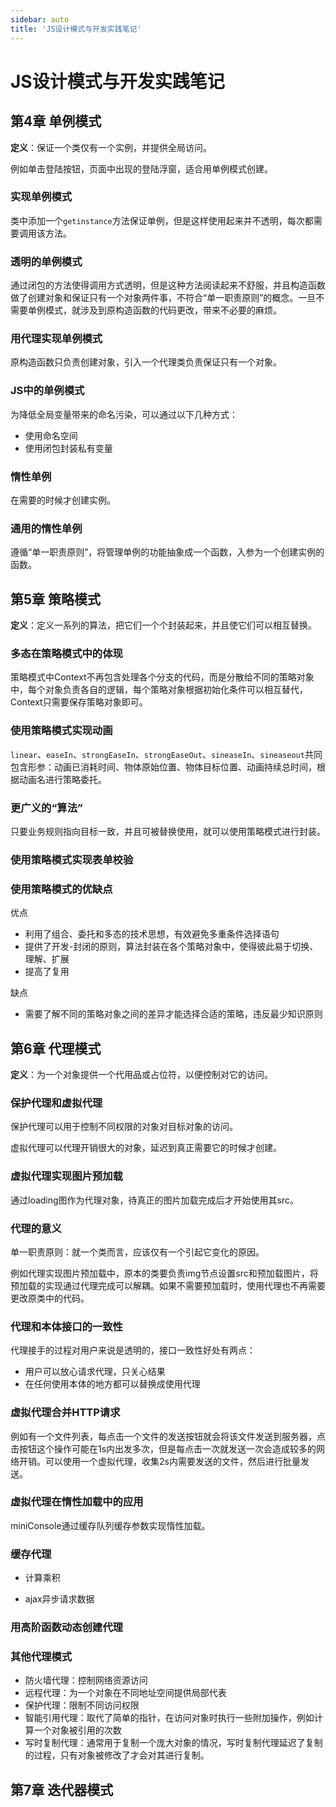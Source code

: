 ```yaml
---
sidebar: auto
title: 'JS设计模式与开发实践笔记'
---
```


# JS设计模式与开发实践笔记

## 第4章 单例模式

**定义**：保证一个类仅有一个实例，并提供全局访问。

例如单击登陆按钮，页面中出现的登陆浮窗，适合用单例模式创建。

### 实现单例模式

类中添加一个`getinstance`方法保证单例，但是这样使用起来并不透明，每次都需要调用该方法。

### 透明的单例模式

通过闭包的方法使得调用方式透明，但是这种方法阅读起来不舒服，并且构造函数做了创建对象和保证只有一个对象两件事，不符合“单一职责原则”的概念。一旦不需要单例模式，就涉及到原构造函数的代码更改，带来不必要的麻烦。

### 用代理实现单例模式

原构造函数只负责创建对象，引入一个代理类负责保证只有一个对象。

### JS中的单例模式

为降低全局变量带来的命名污染，可以通过以下几种方式：

- 使用命名空间
- 使用闭包封装私有变量

### 惰性单例

在需要的时候才创建实例。

### 通用的惰性单例

遵循“单一职责原则”，将管理单例的功能抽象成一个函数，入参为一个创建实例的函数。



## 第5章 策略模式

**定义**：定义一系列的算法，把它们一个个封装起来，并且使它们可以相互替换。

### 多态在策略模式中的体现

策略模式中Context不再包含处理各个分支的代码，而是分散给不同的策略对象中，每个对象负责各自的逻辑，每个策略对象根据初始化条件可以相互替代，Context只需要保存策略对象即可。

### 使用策略模式实现动画

`linear`、`easeIn`、`strongEaseIn`、`strongEaseOut`、`sineaseIn`、`sineaseout`共同包含形参：动画已消耗时间、物体原始位置、物体目标位置、动画持续总时间，根据动画名进行策略委托。

### 更广义的“算法”

只要业务规则指向目标一致，并且可被替换使用，就可以使用策略模式进行封装。

### 使用策略模式实现表单校验

### 使用策略模式的优缺点

优点

- 利用了组合、委托和多态的技术思想，有效避免多重条件选择语句
- 提供了开发-封闭的原则，算法封装在各个策略对象中，使得彼此易于切换、理解、扩展
- 提高了复用

缺点

- 需要了解不同的策略对象之间的差异才能选择合适的策略，违反最少知识原则



## 第6章 代理模式

**定义**：为一个对象提供一个代用品或占位符，以便控制对它的访问。

### 保护代理和虚拟代理

保护代理可以用于控制不同权限的对象对目标对象的访问。

虚拟代理可以代理开销很大的对象，延迟到真正需要它的时候才创建。

### 虚拟代理实现图片预加载

通过loading图作为代理对象，待真正的图片加载完成后才开始使用其src。

### 代理的意义

单一职责原则：就一个类而言，应该仅有一个引起它变化的原因。

例如代理实现图片预加载中，原本的类要负责img节点设置src和预加载图片，将预加载的实现通过代理完成可以解耦。如果不需要预加载时，使用代理也不再需要更改原类中的代码。

### 代理和本体接口的一致性

代理接手的过程对用户来说是透明的，接口一致性好处有两点：

- 用户可以放心请求代理，只关心结果
- 在任何使用本体的地方都可以替换成使用代理

### 虚拟代理合并HTTP请求

例如有一个文件列表，每点击一个文件的发送按钮就会将该文件发送到服务器，点击按钮这个操作可能在1s内出发多次，但是每点击一次就发送一次会造成较多的网络开销。可以使用一个虚拟代理，收集2s内需要发送的文件，然后进行批量发送。

### 虚拟代理在惰性加载中的应用

miniConsole通过缓存队列缓存参数实现惰性加载。

### 缓存代理

- 计算乘积

- ajax异步请求数据

### 用高阶函数动态创建代理

### 其他代理模式

- 防火墙代理：控制网络资源访问
- 远程代理：为一个对象在不同地址空间提供局部代表
- 保护代理：限制不同访问权限
- 智能引用代理：取代了简单的指针，在访问对象时执行一些附加操作，例如计算一个对象被引用的次数
- 写时复制代理：通常用于复制一个庞大对象的情况，写时复制代理延迟了复制的过程，只有对象被修改了才会对其进行复制。



## 第7章 迭代器模式

